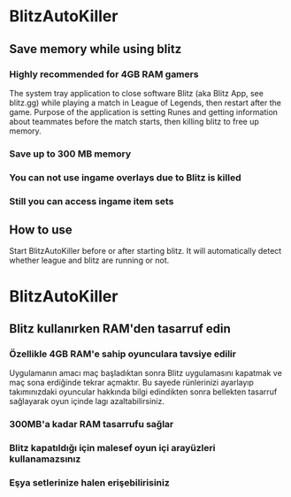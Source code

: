 # BlitzAutoKiller
## Save memory while using blitz
### Highly recommended for 4GB RAM gamers

The system tray application to close software Blitz (aka Blitz App, see blitz.gg) while playing a match in League of Legends, then restart after the game.
Purpose of the application is setting Runes and getting information about teammates before the match starts, then killing blitz to free up memory.

### Save up to 300 MB memory
### You can not use ingame overlays due to Blitz is killed
### Still you can access ingame item sets

## How to use
Start BlitzAutoKiller before or after starting blitz. It will automatically detect whether league and blitz are running or not.

# BlitzAutoKiller
## Blitz kullanırken RAM'den tasarruf edin
### Özellikle 4GB RAM'e sahip oyunculara tavsiye edilir

Uygulamanın amacı maç başladıktan sonra Blitz uygulamasını kapatmak ve maç sona erdiğinde tekrar açmaktır. Bu sayede rünlerinizi ayarlayıp takımınızdaki oyuncular hakkında bilgi edindikten sonra bellekten tasarruf sağlayarak oyun içinde lagı azaltabilirsiniz.

### 300MB'a kadar RAM tasarrufu sağlar
### Blitz kapatıldığı için malesef oyun içi arayüzleri kullanamazsınız
### Eşya setlerinize halen erişebilirisiniz
